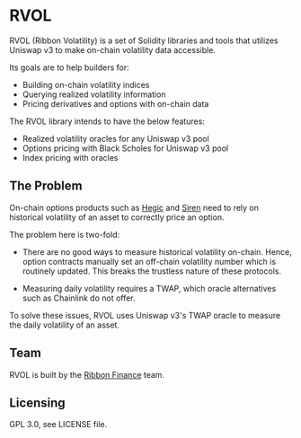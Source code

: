 # RVOL

RVOL (Ribbon Volatility) is a set of Solidity libraries and tools that utilizes Uniswap v3 to make on-chain volatility data accessible.

Its goals are to help builders for:

- Building on-chain volatility indices
- Querying realized volatility information
- Pricing derivatives and options with on-chain data

The RVOL library intends to have the below features:

- Realized volatility oracles for any Uniswap v3 pool
- Options pricing with Black Scholes for Uniswap v3 pool
- Index pricing with oracles

## The Problem

On-chain options products such as [Hegic](https://www.hegic.co/) and [Siren](https://sirenmarkets.com/) need to rely on historical volatility of an asset to correctly price an option.

The problem here is two-fold:

- There are no good ways to measure historical volatility on-chain. Hence, option contracts manually set an off-chain volatility number which is routinely updated. This breaks the trustless nature of these protocols.

- Measuring daily volatility requires a TWAP, which oracle alternatives such as Chainlink do not offer.

To solve these issues, RVOL uses Uniswap v3's TWAP oracle to measure the daily volatility of an asset.

## Team

RVOL is built by the [Ribbon Finance](http://ribbon.finance/) team.

## Licensing

GPL 3.0, see LICENSE file.
